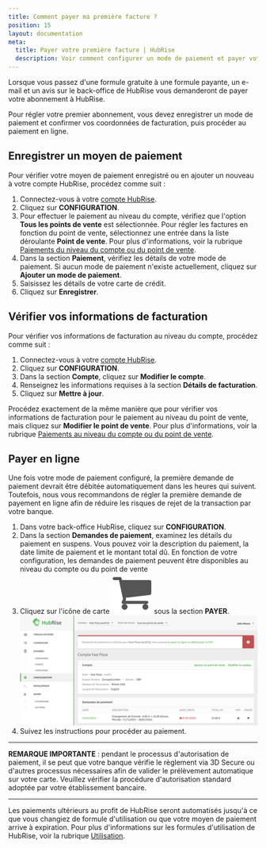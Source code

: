 ```yaml
---
title: Comment payer ma première facture ?
position: 15
layout: documentation
meta:
  title: Payer votre première facture | HubRise
  description: Voir comment configurer un mode de paiement et payer votre première facture. Après cette opération manuelle, paiements ultérieurs seront automatisés.
---
```


Lorsque vous passez d'une formule gratuite à une formule payante, un e-mail et un avis sur le back-office de HubRise vous demanderont de payer votre abonnement à HubRise.

Pour régler votre premier abonnement, vous devez enregistrer un mode de paiement et confirmer vos coordonnées de facturation, puis procéder au paiement en ligne.

## Enregistrer un moyen de paiement

Pour vérifier votre moyen de paiement enregistré ou en ajouter un nouveau à votre compte HubRise, procédez comme suit :

1. Connectez-vous à votre [compte HubRise](https://manager.hubrise.com/login?locale=fr-FR).
1. Cliquez sur **CONFIGURATION**.
1. Pour effectuer le paiement au niveau du compte, vérifiez que l'option **Tous les points de vente** est sélectionnée. Pour régler les factures en fonction du point de vente, sélectionnez une entrée dans la liste déroulante **Point de vente**. Pour plus d'informations, voir la rubrique [Paiements du niveau du compte ou du point de vente](/docs/paiement#paiements-au-niveau-du-compte-ou-du-point-de-vente/).
1. Dans la section **Paiement**, vérifiez les détails de votre mode de paiement. Si aucun mode de paiement n'existe actuellement, cliquez sur **Ajouter un mode de paiement**.
1. Saisissez les détails de votre carte de crédit.
1. Cliquez sur **Enregistrer**.

## Vérifier vos informations de facturation

Pour vérifier vos informations de facturation au niveau du compte, procédez comme suit :

1. Connectez-vous à votre [compte HubRise](https://manager.hubrise.com/login?locale=fr-FR).
1. Cliquez sur **CONFIGURATION**.
1. Dans la section **Compte**, cliquez sur **Modifier le compte**.
1. Renseignez les informations requises à la section **Détails de facturation**.
1. Cliquez sur **Mettre à jour**.

Procédez exactement de la même manière que pour vérifier vos informations de facturation pour le paiement au niveau du point de vente, mais cliquez sur **Modifier le point de vente**. Pour plus d'informations, voir la rubrique [Paiements au niveau du compte ou du point de vente](/docs/paiement#paiements-au-niveau-du-compte-ou-du-point-de-vente/).

## Payer en ligne

Une fois votre mode de paiement configuré, la première demande de paiement devrait être débitée automatiquement dans les heures qui suivent. Toutefois, nous vous recommandons de régler la première demande de payement en ligne afin de réduire les risques de rejet de la transaction par votre banque.

1. Dans votre back-office HubRise, cliquez sur **CONFIGURATION**.
2. Dans la section **Demandes de paiement**, examinez les détails du paiement en suspens. Vous pouvez voir la description du paiement, la date limite de paiement et le montant total dû. En fonction de votre configuration, les demandes de paiement peuvent être disponibles au niveau du compte ou du point de vente
3. Cliquez sur l'icône de carte <InlineImage width="17" height="17">![icône de carte](../../images/068-cart-icon.png)</InlineImage> sous la section **PAYER**. ![Réglez votre première facture HubRise en instance de paiement](../../images/069-fr-outstanding-payment.png)
4. Suivez les instructions pour procéder au paiement.

---

**REMARQUE IMPORTANTE** : pendant le processus d'autorisation de paiement, il se peut que votre banque vérifie le règlement via 3D Secure ou d'autres processus nécessaires afin de valider le prélèvement automatique sur votre carte. Veuillez vérifier la procédure d'autorisation standard adoptée par votre établissement bancaire.

---

Les paiements ultérieurs au profit de HubRise seront automatisés jusqu'à ce que vous changiez de formule d'utilisation ou que votre moyen de paiement arrive à expiration. Pour plus d'informations sur les formules d'utilisation de HubRise, voir la rubrique [Utilisation](/docs/formule/).
